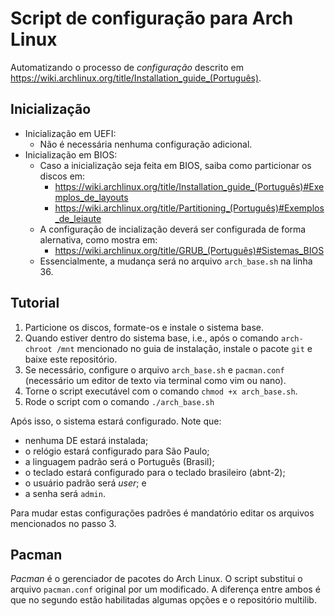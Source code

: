 # Script de configuração para Arch Linux

Automatizando o processo de *configuração* descrito em https://wiki.archlinux.org/title/Installation_guide_(Português).

## Inicialização

- Inicialização em UEFI:
  - Não é necessária nenhuma configuração adicional.
- Inicialização em BIOS:
  - Caso a inicialização seja feita em BIOS, saiba como particionar os discos em:
    - https://wiki.archlinux.org/title/Installation_guide_(Português)#Exemplos_de_layouts
    - https://wiki.archlinux.org/title/Partitioning_(Português)#Exemplos_de_leiaute
  - A configuração de incialização deverá ser configurada de forma alernativa, como mostra em:
    - https://wiki.archlinux.org/title/GRUB_(Português)#Sistemas_BIOS
  - Essencialmente, a mudança será no arquivo `arch_base.sh` na linha 36.

## Tutorial

1. Particione os discos, formate-os e instale o sistema base.
2. Quando estiver dentro do sistema base, i.e., após o comando `arch-chroot /mnt` mencionado no guia de instalação, instale o pacote `git` e baixe este repositório.
3. Se necessário, configure o arquivo `arch_base.sh` e `pacman.conf` (necessário um editor de texto via terminal como vim ou nano).
4. Torne o script executável com o comando `chmod +x arch_base.sh`.
5. Rode o script com o comando `./arch_base.sh`

Após isso, o sistema estará configurado. Note que:
- nenhuma DE estará instalada;
- o relógio estará configurado para São Paulo;
- a linguagem padrão será o Português (Brasil);
- o teclado estará configurado para o teclado brasileiro (abnt-2);
- o usuário padrão será *user*; e
- a senha será `admin`.

Para mudar estas configurações padrões é mandatório editar os arquivos mencionados no passo 3.

## Pacman

*Pacman* é o gerenciador de pacotes do Arch Linux. O script substitui o arquivo `pacman.conf` original por um modificado. A diferença entre ambos é que no segundo estão habilitadas algumas opções e o repositório multilib.
